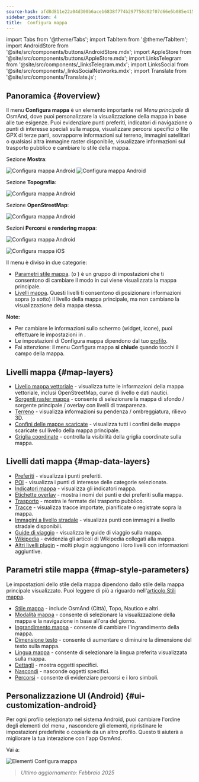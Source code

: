 ```yaml
---
source-hash: afd8d811e22a04d300b6aceb6838f774b297758d02f07d66e5b085e41519527d
sidebar_position: 4
title:  Configura mappa
---
```

import Tabs from '@theme/Tabs';
import TabItem from '@theme/TabItem';
import AndroidStore from '@site/src/components/buttons/AndroidStore.mdx';
import AppleStore from '@site/src/components/buttons/AppleStore.mdx';
import LinksTelegram from '@site/src/components/_linksTelegram.mdx';
import LinksSocial from '@site/src/components/_linksSocialNetworks.mdx';
import Translate from '@site/src/components/Translate.js';



## Panoramica {#overview}

Il menu **Configura mappa** è un elemento importante nel *Menu principale* di OsmAnd, dove puoi personalizzare la visualizzazione della mappa in base alle tue esigenze. Puoi evidenziare punti preferiti, indicatori di navigazione o punti di interesse speciali sulla mappa, visualizzare percorsi specifici o file GPX di terze parti, sovrapporre informazioni sul terreno, immagini satellitari o qualsiasi altra immagine raster disponibile, visualizzare informazioni sul trasporto pubblico e cambiare lo stile della mappa.

<Tabs groupId="operating-systems">

<TabItem value="android" label="Android">

Sezione **Mostra**:

![Configura mappa Android](@site/static/img/map/configure_map_show1_andr.png) ![Configura mappa Android](@site/static/img/map/configure_map_show2_andr.png)

Sezione **Topografia**:

![Configura mappa Android](@site/static/img/map/configure_map_topography_andr.png)

Sezione **OpenStreetMap**:

![Configura mappa Android](@site/static/img/map/configure_map_osm_andr.png)

Sezioni **Percorsi e rendering mappa**:

![Configura mappa Android](@site/static/img/map/configure_map_routes&Map_rendering_andr.png)

</TabItem>

<TabItem value="ios" label="iOS">

![Configura mappa iOS](@site/static/img/map/configure-map-ios.png)

</TabItem>

</Tabs>


Il menu **<Translate android="true" ids="configure_map"/>** è diviso in due categorie:

- [Parametri stile mappa](#map-style-parameters). **<Translate android="true" ids="map_widget_map_rendering"/>** (o **<Translate ios="true" ids="map_widget_renderer"/>**) è un gruppo di impostazioni che ti consentono di cambiare il modo in cui viene visualizzata la mappa principale.
- [Livelli mappa](#map-layers). Questi livelli ti consentono di posizionare informazioni sopra (o sotto) il livello della mappa principale, ma non cambiano la visualizzazione della mappa stessa.

**Note:**

- Per cambiare le informazioni sullo schermo (widget, icone), puoi effettuare le impostazioni in [<Translate android="true" ids="layer_map_appearance"/>](../widgets/index.md).
- Le impostazioni di Configura mappa dipendono dal tuo [profilo](../personal/profiles.md).
- Fai attenzione: il menu Configura mappa **si chiude** quando tocchi il campo della mappa.

## Livelli mappa {#map-layers}

- [Livello mappa vettoriale](../map/vector-maps.md) - visualizza tutte le informazioni della mappa vettoriale, inclusi OpenStreetMap, curve di livello e dati nautici.
- [Sorgenti raster mappa](../map/raster-maps.md#select-raster-maps) - consente di selezionare la mappa di sfondo / sorgente principale / overlay con livelli di trasparenza.
- [Terreno](../plugins/topography.md#hillshade-slope-and-altitude-layers) - visualizza informazioni su pendenza / ombreggiatura, rilievo 3D.
- [Confini delle mappe scaricate](../map/vector-maps.md#show-borders) - visualizza tutti i confini delle mappe scaricate sul livello della mappa principale.
- [Griglia coordinate](../map/vector-maps.md#coordinates-grid) - controlla la visibilità della griglia coordinate sulla mappa.

## Livelli dati mappa {#map-data-layers}

- [Preferiti](../map/point-layers-on-map.md) - visualizza i punti preferiti.
- [POI](../map/point-layers-on-map.md) - visualizza i punti di interesse delle categorie selezionate.
- [Indicatori mappa](../map/point-layers-on-map.md) - visualizza gli indicatori mappa.
- [Etichette overlay](../map/point-layers-on-map.md) - mostra i nomi dei punti e dei preferiti sulla mappa.
- [Trasporto](../map/vector-maps.md#transport) - mostra le fermate del trasporto pubblico.
- [Tracce](../map/tracks/index.md) - visualizza tracce importate, pianificate o registrate sopra la mappa.
- [Immagini a livello stradale](../plugins/mapillary.md#map-layer) - visualizza punti con immagini a livello stradale disponibili.
- [Guide di viaggio](../plan-route/travel-guides.md) - visualizza le guide di viaggio sulla mappa.
- [Wikipedia](../plugins/wikipedia.md) - evidenzia gli articoli di Wikipedia collegati alla mappa.
- [Altri livelli plugin](../plugins/index.md#configure-plugin) - molti plugin aggiungono i loro livelli con informazioni aggiuntive.

## Parametri stile mappa {#map-style-parameters}

Le impostazioni dello stile della mappa dipendono dallo stile della mappa principale visualizzato. Puoi leggere di più a riguardo nell'[articolo Stili mappa](../map/vector-maps).

- [Stile mappa](../map/vector-maps.md#default-map-styles) - include OsmAnd (Città), Topo, Nautico e altri.
- [Modalità mappa](../map/vector-maps.md#map-mode) - consente di selezionare la visualizzazione della mappa e la navigazione in base all'ora del giorno.
- [Ingrandimento mappa](../map/vector-maps.md#map-magnifier) - consente di cambiare l'ingrandimento della mappa.
- [Dimensione testo](../map/vector-maps.md#text-size) - consente di aumentare o diminuire la dimensione del testo sulla mappa.
- [Lingua mappa](../map/vector-maps.md#map-language) - consente di selezionare la lingua preferita visualizzata sulla mappa.
- [Dettagli](../map/vector-maps.md#details) - mostra oggetti specifici.
- [Nascondi](../map/vector-maps.md#hide) - nasconde oggetti specifici.
- [Percorsi](../map/vector-maps.md#routes) - consente di evidenziare percorsi e i loro simboli.

## Personalizzazione UI (Android) {#ui-customization-android}

Per ogni profilo selezionato nel sistema Android, puoi cambiare l'ordine degli elementi del menu <Translate android="true" ids="configure_map"/>, nascondere gli elementi, ripristinare le impostazioni predefinite o copiarle da un altro profilo. Questo ti aiuterà a migliorare la tua interazione con l'app OsmAnd.

Vai a: *<Translate android="true" ids="shared_string_menu,configure_profile,ui_customization,configure_map"/>*

![Elementi Configura mappa](@site/static/img/settings/configure-screen-ui-customization.png)


> *Ultimo aggiornamento: Febbraio 2025*